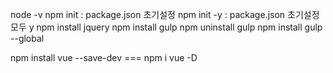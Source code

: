 node -v
npm init : package.json 초기설정
npm init -y : package.json 초기설정 모두 y
npm install jquery
npm install gulp
npm uninstall gulp
npm install gulp --global

npm install vue --save-dev === npm i vue -D
